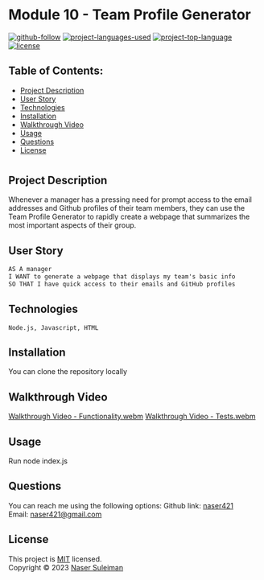 # Module 10 - Team Profile Generator

[![github-follow](https://img.shields.io/github/followers/naser421?label=Follow&logoColor=purple&style=social)](https://github.com/naser421)
[![project-languages-used](https://img.shields.io/github/languages/count/naser421/Team-Profile-Generator?color=important)](https://github.com/naser421/Team-Profile-Generator)
[![project-top-language](https://img.shields.io/github/languages/top/naser421/Team-Profile-Generator?color=blueviolet)](https://github.com/naser421/Team-Profile-Generator)
[![license](https://img.shields.io/badge/License-MIT-brightgreen.svg)](https://choosealicense.com/licenses/mit/)

## Table of Contents:

- [ Project Description ](#Project-Description)
- [ User Story ](#User-Story)
- [ Technologies ](#Technologies)
- [ Installation ](#Installation)
- [Walkthrough Video](#walkthrough)
- [ Usage ](#Usage)
- [ Questions ](#Questions)
- [ License ](#License)

#

## Project Description

Whenever a manager has a pressing need for prompt access to the email addresses and Github profiles of their team members, they can use the Team Profile Generator to rapidly create a webpage that summarizes the most important aspects of their group.

## User Story

```md
AS A manager
I WANT to generate a webpage that displays my team's basic info
SO THAT I have quick access to their emails and GitHub profiles
```

## Technologies

```
Node.js, Javascript, HTML
```

## Installation

You can clone the repository locally

## Walkthrough Video
[Walkthrough Video - Functionality.webm](https://user-images.githubusercontent.com/112986806/222432063-90fa3f68-67ac-4799-96d8-76074ca56cfd.webm)
[Walkthrough Video - Tests.webm](https://user-images.githubusercontent.com/112986806/222432532-066f318c-edf3-4f7d-bc02-fd78524e4d0b.webm)

## Usage

Run node index.js

## Questions

You can reach me using the following options:
Github link: [naser421](https://github.com/naser421)<br>
Email: naser421@gmail.com

## License

This project is [MIT](https://choosealicense.com/licenses/mit/) licensed.<br />
Copyright © 2023 [Naser Suleiman](https://github.com/naser421) 
